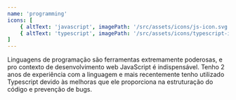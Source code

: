 ```yaml
---
name: 'programming'
icons: [
    { altText: 'javascript', imagePath: '/src/assets/icons/js-icon.svg' },
    { altText: 'typescript', imagePath: '/src/assets/icons/typescript-icon.svg' }
]
---
```


Linguagens de programação são ferramentas extremamente poderosas, e pro contexto de desenvolvimento web JavaScript é indispensável. Tenho 2 anos de experiência com a linguagem e mais recentemente tenho utilizado Typescript devido às melhoras que ele proporciona na estruturação do código e prevenção de bugs.

